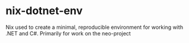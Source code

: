 # nix-dotnet-env
Nix used to create a minimal, reproducible environment for working with .NET and C#.  Primarily for work on the neo-project

